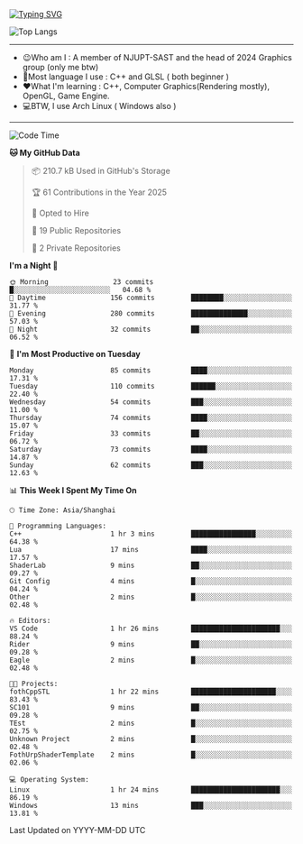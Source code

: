 <a href="https://git.io/typing-svg">
  <img src="https://readme-typing-svg.demolab.com?font=Fira+Code&pause=1000&random=false&width=435&separator=%3D&lines=std%3A%3Aprintln(%22Hello,+world!%22);" alt="Typing SVG" />
</a>

![Top Langs](https://github-readme-stats.vercel.app/api/top-langs/?username=FOTH0626&theme=transparent)

---

- 😉Who am I : A member of NJUPT-SAST and the head of 2024 Graphics group (only me btw)
- 📖Most language I use : C++ and GLSL ( both beginner )
- ❤What I'm learning : C++, Computer Graphics(Rendering mostly), OpenGL, Game Engine.
- 💻BTW, I use Arch Linux ( Windows also )
---
<!--START_SECTION:waka-->
![Code Time](http://img.shields.io/badge/Code%20Time-171%20hrs%2037%20mins-blue)

**🐱 My GitHub Data** 

> 📦 210.7 kB Used in GitHub's Storage 
 > 
> 🏆 61 Contributions in the Year 2025
 > 
> 💼 Opted to Hire
 > 
> 📜 19 Public Repositories 
 > 
> 🔑 2 Private Repositories 
 > 
**I'm a Night 🦉** 

```text
🌞 Morning                23 commits          █░░░░░░░░░░░░░░░░░░░░░░░░   04.68 % 
🌆 Daytime                156 commits         ████████░░░░░░░░░░░░░░░░░   31.77 % 
🌃 Evening                280 commits         ██████████████░░░░░░░░░░░   57.03 % 
🌙 Night                  32 commits          ██░░░░░░░░░░░░░░░░░░░░░░░   06.52 % 
```
📅 **I'm Most Productive on Tuesday** 

```text
Monday                   85 commits          ████░░░░░░░░░░░░░░░░░░░░░   17.31 % 
Tuesday                  110 commits         ██████░░░░░░░░░░░░░░░░░░░   22.40 % 
Wednesday                54 commits          ███░░░░░░░░░░░░░░░░░░░░░░   11.00 % 
Thursday                 74 commits          ████░░░░░░░░░░░░░░░░░░░░░   15.07 % 
Friday                   33 commits          ██░░░░░░░░░░░░░░░░░░░░░░░   06.72 % 
Saturday                 73 commits          ████░░░░░░░░░░░░░░░░░░░░░   14.87 % 
Sunday                   62 commits          ███░░░░░░░░░░░░░░░░░░░░░░   12.63 % 
```


📊 **This Week I Spent My Time On** 

```text
🕑︎ Time Zone: Asia/Shanghai

💬 Programming Languages: 
C++                      1 hr 3 mins         ████████████████░░░░░░░░░   64.38 % 
Lua                      17 mins             ████░░░░░░░░░░░░░░░░░░░░░   17.57 % 
ShaderLab                9 mins              ██░░░░░░░░░░░░░░░░░░░░░░░   09.27 % 
Git Config               4 mins              █░░░░░░░░░░░░░░░░░░░░░░░░   04.24 % 
Other                    2 mins              █░░░░░░░░░░░░░░░░░░░░░░░░   02.48 % 

🔥 Editors: 
VS Code                  1 hr 26 mins        ██████████████████████░░░   88.24 % 
Rider                    9 mins              ██░░░░░░░░░░░░░░░░░░░░░░░   09.28 % 
Eagle                    2 mins              █░░░░░░░░░░░░░░░░░░░░░░░░   02.48 % 

🐱‍💻 Projects: 
fothCppSTL               1 hr 22 mins        █████████████████████░░░░   83.43 % 
SC101                    9 mins              ██░░░░░░░░░░░░░░░░░░░░░░░   09.28 % 
TEst                     2 mins              █░░░░░░░░░░░░░░░░░░░░░░░░   02.75 % 
Unknown Project          2 mins              █░░░░░░░░░░░░░░░░░░░░░░░░   02.48 % 
FothUrpShaderTemplate    2 mins              █░░░░░░░░░░░░░░░░░░░░░░░░   02.06 % 

💻 Operating System: 
Linux                    1 hr 24 mins        ██████████████████████░░░   86.19 % 
Windows                  13 mins             ███░░░░░░░░░░░░░░░░░░░░░░   13.81 % 
```


 Last Updated on YYYY-MM-DD UTC
<!--END_SECTION:waka-->
